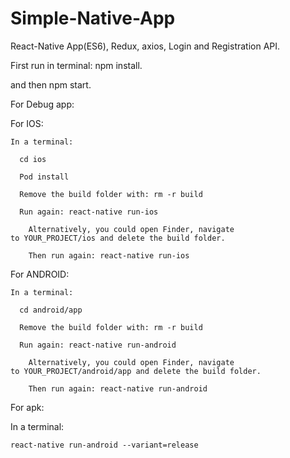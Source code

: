 # Simple-Native-App
React-Native App(ES6), Redux, axios, Login and Registration API.

First run in terminal:
  npm install. 
  
  and then npm start.
 
For Debug app:

  For IOS:
  
    In a terminal:
    
      cd ios

      Pod install

      Remove the build folder with: rm -r build
      
      Run again: react-native run-ios
      
        Alternatively, you could open Finder, navigate to YOUR_PROJECT/ios and delete the build folder.
        
        Then run again: react-native run-ios
        
  For ANDROID:
  
    In a terminal:
    
      cd android/app
      
      Remove the build folder with: rm -r build
      
      Run again: react-native run-android
      
        Alternatively, you could open Finder, navigate to YOUR_PROJECT/android/app and delete the build folder.
        
        Then run again: react-native run-android
        
For apk:

  In a terminal:
  
    react-native run-android --variant=release
